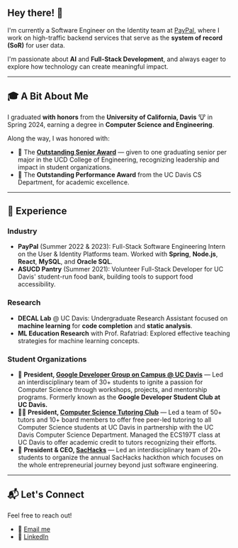 ## Hey there! 👋  
I'm currently a Software Engineer on the Identity team at [PayPal](https://paypal.com), where I work on high-traffic backend services that serve as the **system of record (SoR)** for user data.

I'm passionate about **AI** and **Full-Stack Development**, and always eager to explore how technology can create meaningful impact.

---

## 🎓 A Bit About Me  
I graduated **with honors** from the **University of California, Davis** 🐮 in Spring 2024, earning a degree in **Computer Science and Engineering**.  

Along the way, I was honored with:  
- 🏅 The [**Outstanding Senior Award**](https://cs.ucdavis.edu/news/outstanding-senior-spotlight-adityaa-ravi) — given to one graduating senior per major in the UCD College of Engineering, recognizing leadership and impact in student organizations.  
- 📘 The **Outstanding Performance Award** from the UC Davis CS Department, for academic excellence.

---

## 💼 Experience  

### Industry  
- **PayPal** (Summer 2022 & 2023): Full-Stack Software Engineering Intern on the User & Identity Platforms team. Worked with **Spring**, **Node.js**, **React**, **MySQL**, and **Oracle SQL**.  
- **ASUCD Pantry** (Summer 2021): Volunteer Full-Stack Developer for UC Davis' student-run food bank, building tools to support food accessibility.

### Research  
- **DECAL Lab** @ UC Davis: Undergraduate Research Assistant focused on **machine learning** for **code completion** and **static analysis**.  
- **ML Education Research** with Prof. Rafatriad: Explored effective teaching strategies for machine learning concepts.

### Student Organizations  
- 🧠 **President, [Google Developer Group on Campus @ UC Davis](https://gdg.community.dev/gdg-on-campus-university-of-california-davis-davis-united-states/)** — Led an interdisciplinary team of 30+ students to ignite a passion for Computer Science through workshops, projects, and mentorship programs. Formerly known as the **Google Developer Student Club at UC Davis.**
- 👨‍🏫 **President, [Computer Science Tutoring Club](https://www.cstutoringatdavis.com/)** — Led a team of 50+ tutors and 10+ board members to offer free peer-led tutoring to all Computer Science students at UC Davis in partnership with the UC Davis Computer Science Department. Managed the ECS197T class at UC Davis to offer academic credit to tutors recognizing their efforts. 
- 🚀 **President & CEO, [SacHacks](https://sachacks.io)** — Led an interdisciplinary team of 20+ students to organize the annual SacHacks hackthon which focuses on the whole entrepreneurial journey beyond just software engineering. 

---

## 📬 Let's Connect  
Feel free to reach out!  
- 📧 [Email me](mailto:adityaaravi6@gmail.com)  
- 💼 [LinkedIn](https://www.linkedin.com/in/adityaaravi6/)


<!--
- 🔭 What do I do?
    - I am currently a software engineer at the Identity team at PayPal, working primarily on backend services that provide a system of record (SoR) for user data.
-->

<!--
- 😄 Pronouns: He/Him/His

- ⚡ Fun fact: 
    .-..-. -. . ...- . .-. / --. --- -. -. .- / --. .. ...- . / -.-- --- ..- / ..- .--. .-.-.- .-.-.- .-.-.- .-.-.- .-..-.

<!--
**AdityaaRavi/AdityaaRavi** is a ✨ _special_ ✨ repository because its `README.md` (this file) appears on your GitHub profile.

Here are some ideas to get you started:

- 🔭 I’m currently working on ...
- 🌱 I’m currently learning ...
- 👯 I’m looking to collaborate on ...
- 🤔 I’m looking for help with ...
- 💬 Ask me about ...
- 📫 How to reach me: ...
- 😄 Pronouns: ...
- ⚡ Fun fact: ...
-->
